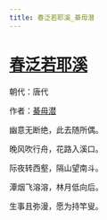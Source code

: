 ```yaml
---
title: 春泛若耶溪_綦毋潜
---
```


# [春泛若耶溪](http://so.gushiwen.org/view_6097.aspx)

朝代：唐代

作者：[綦毋潜](http://so.gushiwen.org/author_766.aspx)

幽意无断绝，此去随所偶。

晚风吹行舟，花路入溪口。

际夜转西壑，隔山望南斗。

潭烟飞溶溶，林月低向后。

生事且弥漫，愿为持竿叟。